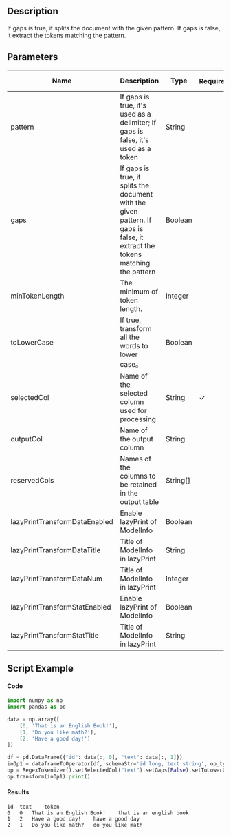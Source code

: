 ## Description
If gaps is true, it splits the document with the given pattern. If gaps is false, it extract the tokens matching the
 pattern.

## Parameters
| Name | Description | Type | Required？ | Default Value |
| --- | --- | --- | --- | --- |
| pattern | If gaps is true, it's used as a delimiter; If gaps is false, it's used as a token | String |  | "\\s+" |
| gaps | If gaps is true, it splits the document with the given pattern. If gaps is false, it extract the tokens matching the pattern | Boolean |  | true |
| minTokenLength | The minimum of token length. | Integer |  | 1 |
| toLowerCase | If true, transform all the words to lower case。 | Boolean |  | true |
| selectedCol | Name of the selected column used for processing | String | ✓ |  |
| outputCol | Name of the output column | String |  | null |
| reservedCols | Names of the columns to be retained in the output table | String[] |  | null |
| lazyPrintTransformDataEnabled | Enable lazyPrint of ModelInfo | Boolean |  | false |
| lazyPrintTransformDataTitle | Title of ModelInfo in lazyPrint | String |  | null |
| lazyPrintTransformDataNum | Title of ModelInfo in lazyPrint | Integer |  | -1 |
| lazyPrintTransformStatEnabled | Enable lazyPrint of ModelInfo | Boolean |  | false |
| lazyPrintTransformStatTitle | Title of ModelInfo in lazyPrint | String |  | null |

## Script Example
#### Code
```python
import numpy as np
import pandas as pd

data = np.array([
    [0, 'That is an English Book!'],
    [1, 'Do you like math?'],
    [2, 'Have a good day!']
])

df = pd.DataFrame({"id": data[:, 0], "text": data[:, 1]})
inOp1 = dataframeToOperator(df, schemaStr='id long, text string', op_type='batch')
op = RegexTokenizer().setSelectedCol("text").setGaps(False).setToLowerCase(True).setOutputCol("token").setPattern("\\w+")
op.transform(inOp1).print()
```

#### Results

```
id	text	token
0	0	That is an English Book!	that is an english book
1	2	Have a good day!	have a good day
2	1	Do you like math?	do you like math

```


